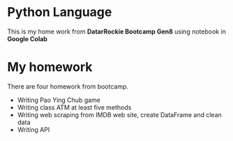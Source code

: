 # Python Language
This is my home work from **DatarRockie Bootcamp Gen8** using notebook in **Google Colab**

# My homework
There are four homework from bootcamp.
- Writing Pao Ying Chub game
- Writing class ATM at least five methods
- Writing  web scraping from IMDB web site, create DataFrame and clean data
- Writing  API
